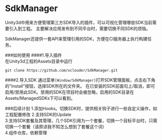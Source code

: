 # SdkManager
Unity3d中用来方便管理第三方SDK导入的插件，可以可视化管理哪些SDK当前需要引入到工程。
主要解决应用发布到不同平台时，需要切换不同SDK的烦恼。

SdkManager还提供一套API来管理引用的SDK，方便在CI服务器上执行构建任务。

###如何使用
####1.导入插件  
在Unity3d工程的Assets目录中运行
```
git clone https://github.com/xclouder/SdkManager.git
```
####2.导入SDK
通过菜单`[Window/SdkManager]`打开SDK管理面板，点击右下角的"Install"按钮，选择SDK所在的文件夹。
在已安装的SDK前面勾上/取消，即可启用/禁用此SDK。禁用的SDK在项目时会被忽略，启用的SDK目录在Assets/ManagedSDKs下可以看到。

###后续计划
1.添加Hooks。切换SDK时，提供相关钩子进行一些自定义操作，如工程配置修改
2.支持SDK的Update  
3.支持SDK套餐及其管理，几个SDK引用为一个套餐，切换一个目标平台时，只需切换一个套餐（请原谅我不知怎么想到了套餐这个词）  
4.组件仓库，依赖管理  

